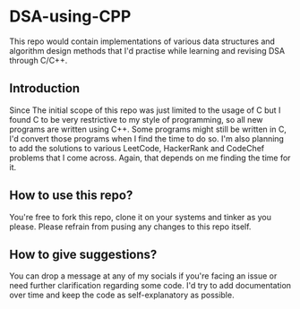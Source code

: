 # DSA-using-CPP
This repo would contain implementations of various data structures and algorithm design methods that I'd practise while learning and revising DSA through C/C++.

## Introduction
Since The initial scope of this repo was just limited to the usage of C but I found C to be very restrictive to my style of programming, so all new programs are written using C++.
Some programs might still be written in C, I'd convert those programs when I find the time to do so. I'm also planning to add the solutions to various LeetCode, HackerRank and CodeChef problems
that I come across. Again, that depends on me finding the time for it.

## How to use this repo?
You're free to fork this repo, clone it on your systems and tinker as you please. Please refrain from pusing any changes to this repo itself.

## How to give suggestions?
You can drop a message at any of my socials if you're facing an issue or need further clarification regarding some code. I'd try to add documentation over time and keep the code as
self-explanatory as possible.

